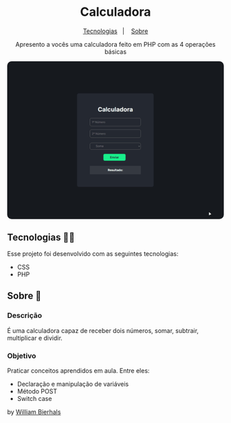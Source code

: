<h1 align="center"> Calculadora </h1>
<p align="center">
  <a href="#tecnologias-">Tecnologias</a>&nbsp;&nbsp;&nbsp;|&nbsp;&nbsp;&nbsp;
  <a href="#sobre-">Sobre</a>
</p>
<p align="center"> 
  Apresento a vocês uma calculadora feito em PHP com as 4 operações básicas
</p>
<p align="center">
  <img src="/calculadora.gif" align="center" style="border-radius: 10px" />
</p>

## Tecnologias 👨‍💻 
Esse projeto foi desenvolvido com as seguintes tecnologias:
- CSS
- PHP

## Sobre 📖


### Descrição
É uma calculadora capaz de receber dois números, somar, subtrair, multiplicar e dividir.


### Objetivo
Praticar conceitos aprendidos em aula. Entre eles:

- Declaração e manipulação de variáveis
- Método POST
- Switch case


by [William Bierhals](https://github.com/will1Zera)

